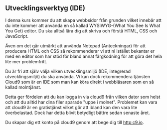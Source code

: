 ## Utvecklingsverktyg (IDE)

I denna kurs kommer du att skapa webbsidor från grunden vilket innebär att du inte kommer att använda en så kallad WYSIWYG-(What You See Is What You Get) editor. Du ska alltså lära dig att skriva och förstå HTML, CSS och JavaScript.

Även om det går utmärkt att använda Notepad (Anteckningar) för att producera HTML och CSS så rekommenderar vi att ni istället bekantar er med en editor som har stöd för bland annat färgkodning för att göra det hela lite mer problemfritt.

Du är fri att själv välja vilken utvecklingsmiljö (IDE, integrerad utvecklingsmiljö) du ska använda. Vi kan dock rekommendera tjänsten Cloud9 som är en IDE som man kan köra direkt i webbläsaren som en så kallad molntjänst.

Detta ger fördelen att du kan logga in via cloud9 från vilken dator som helst och att du alltid har dina filer sparade "uppe i molnet". Problemet kan vara att cloud9 är en gratistjänst vilket gör att ibland kan den vara lite överbelastad. Dock har detta blivit betydligt bättre sedan senaste året.

Du skapar dig ett konto på cloud9 genom att bege dig till [http:c9.io](http://c9.io).

